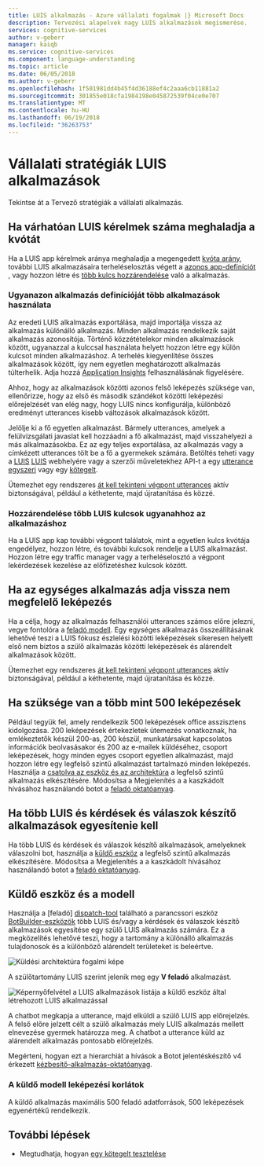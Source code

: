 ```yaml
---
title: LUIS alkalmazás - Azure vállalati fogalmak |} Microsoft Docs
description: Tervezési alapelvek nagy LUIS alkalmazások megismerése.
services: cognitive-services
author: v-geberr
manager: kaiqb
ms.service: cognitive-services
ms.component: language-understanding
ms.topic: article
ms.date: 06/05/2018
ms.author: v-geberr
ms.openlocfilehash: 1f501981dd4b45f4d36188ef4c2aaa6cb11881a2
ms.sourcegitcommit: 301855e018cfa1984198e045872539f04ce0e707
ms.translationtype: MT
ms.contentlocale: hu-HU
ms.lasthandoff: 06/19/2018
ms.locfileid: "36263753"
---
```

# <a name="enterprise-strategies-for-a-luis-app"></a>Vállalati stratégiák LUIS alkalmazások
Tekintse át a Tervező stratégiák a vállalati alkalmazás.

## <a name="when-you-expect-luis-requests-beyond-the-quota"></a>Ha várhatóan LUIS kérelmek száma meghaladja a kvótát
Ha a LUIS app kérelmek aránya meghaladja a megengedett [kvóta arány](https://azure.microsoft.com/pricing/details/cognitive-services/language-understanding-intelligent-services/), további LUIS alkalmazásaira terheléselosztás végett a [azonos app-definíciót](#use-multiple-apps-with-same-app-definition) , vagy hozzon létre és [több kulcs hozzárendelése](#assign-multiple-luis-keys-to-same-app) való a alkalmazás. 

### <a name="use-multiple-apps-with-same-app-definition"></a>Ugyanazon alkalmazás definícióját több alkalmazások használata
Az eredeti LUIS alkalmazás exportálása, majd importálja vissza az alkalmazás különálló alkalmazás. Minden alkalmazás rendelkezik saját alkalmazás azonosítója. Történő közzétételekor minden alkalmazások között, ugyanazzal a kulccsal használata helyett hozzon létre egy külön kulcsot minden alkalmazáshoz. A terhelés kiegyenlítése összes alkalmazások között, így nem egyetlen meghatározott alkalmazás túlterhelik. Adja hozzá [Application Insights](luis-tutorial-bot-csharp-appinsights.md) felhasználásának figyelésére. 

Ahhoz, hogy az alkalmazások közötti azonos felső leképezés szüksége van, ellenőrizze, hogy az első és második szándékot közötti leképezési előrejelzését van elég nagy, hogy LUIS nincs konfigurálja, különböző eredményt utterances kisebb változások alkalmazások között. 

Jelölje ki a fő egyetlen alkalmazást. Bármely utterances, amelyek a felülvizsgálati javaslat kell hozzáadni a fő alkalmazást, majd visszahelyezi a más alkalmazásokba. Ez az egy teljes exportálása, az alkalmazás vagy a címkézett utterances tölt be a fő a gyermekek számára. Betöltés teheti vagy a [LUIS] [ LUIS] webhelyére vagy a szerzői műveletekhez API-t a egy [utterance egyszeri](https://westus.dev.cognitive.microsoft.com/docs/services/5890b47c39e2bb17b84a55ff/operations/5890b47c39e2bb052c5b9c08) vagy egy [kötegelt](https://westus.dev.cognitive.microsoft.com/docs/services/5890b47c39e2bb17b84a55ff/operations/5890b47c39e2bb052c5b9c09). 

Ütemezhet egy rendszeres [át kell tekinteni végpont utterances](label-suggested-utterances.md) aktív biztonságával, például a kéthetente, majd újratanítása és közzé. 

### <a name="assign-multiple-luis-keys-to-same-app"></a>Hozzárendelése több LUIS kulcsok ugyanahhoz az alkalmazáshoz
Ha a LUIS app kap további végpont találatok, mint a egyetlen kulcs kvótája engedélyez, hozzon létre, és további kulcsok rendelje a LUIS alkalmazást. Hozzon létre egy traffic manager vagy a terheléselosztó a végpont lekérdezések kezelése az előfizetéshez kulcsok között. 

## <a name="when-your-monolithic-app-returns-wrong-intent"></a>Ha az egységes alkalmazás adja vissza nem megfelelő leképezés
Ha a célja, hogy az alkalmazás felhasználói utterances számos előre jelezni, vegye fontolóra a [feladó modell](#dispatch-tool-and-model). Egy egységes alkalmazás összeállításának lehetővé teszi a LUIS fókusz észlelési közötti leképezések sikeresen helyett első nem biztos a szülő alkalmazás közötti leképezések és alárendelt alkalmazások között. 

Ütemezhet egy rendszeres [át kell tekinteni végpont utterances](label-suggested-utterances.md) aktív biztonságával, például a kéthetente, majd újratanítása és közzé. 

## <a name="when-you-need-to-have-more-than-500-intents"></a>Ha szüksége van a több mint 500 leképezések
Például tegyük fel, amely rendelkezik 500 leképezések office asszisztens kidolgozása. 200 leképezések értekezletek ütemezés vonatkoznak, ha emlékeztetők készül 200-as, 200 készül, munkatársakat kapcsolatos információk beolvasásakor és 200 az e-mailek küldéséhez, csoport leképezések, hogy minden egyes csoport egyetlen alkalmazást, majd hozzon létre egy legfelső szintű alkalmazást tartalmazó minden leképezés. Használja a [csatolva az eszköz és az architektúra](#dispatch-tool-and-model) a legfelső szintű alkalmazás elkészítésére. Módosítsa a Megjelenítés a a kaszkádolt hívásához használandó botot a [feladó oktatóanyag][dispatcher-application-tutorial]. 

## <a name="when-you-need-to-combine-several-luis-and-qna-maker-apps"></a>Ha több LUIS és kérdések és válaszok készítő alkalmazások egyesítenie kell
Ha több LUIS és kérdések és válaszok készítő alkalmazások, amelyeknek válaszolni bot, használja a [küldő eszköz](#dispatch-tool-and-model) a legfelső szintű alkalmazás elkészítésére. Módosítsa a Megjelenítés a a kaszkádolt hívásához használandó botot a [feladó oktatóanyag][dispatcher-application-tutorial]. 

## <a name="dispatch-tool-and-model"></a>Küldő eszköz és a modell
Használja a [feladó] [ dispatch-tool] található a parancssori eszköz [BotBuilder-eszközök](https://github.com/Microsoft/botbuilder-tools) több LUIS és/vagy a kérdések és válaszok készítő alkalmazások egyesítése egy szülő LUIS alkalmazás számára. Ez a megközelítés lehetővé teszi, hogy a tartomány a különálló alkalmazás tulajdonosok és a különböző alárendelt területeket is beleértve. 

![Küldési architektúra fogalmi képe](./media/luis-concept-enterprise/dispatch-architecture.png)

A szülőtartomány LUIS szerint jelenik meg egy **V feladó** alkalmazást. 

![Képernyőfelvétel a LUIS alkalmazások listája a küldő eszköz által létrehozott LUIS alkalmazással](./media/luis-concept-enterprise/dispatch.png)

A chatbot megkapja a utterance, majd elküldi a szülő LUIS app előrejelzés. A felső előre jelzett célt a szülő alkalmazás mely LUIS alkalmazás mellett elnevezése gyermek határozza meg. A chatbot a utterance küld az alárendelt alkalmazás pontosabb előrejelzés.

Megérteni, hogyan ezt a hierarchiát a hívások a Botot jelentéskészítő v4 érkezett [kézbesítő-alkalmazás-oktatóanyag][dispatcher-application-tutorial].  

### <a name="intent-limits-in-dispatch-model"></a>A küldő modell leképezési korlátok
A küldő alkalmazás maximális 500 feladó adatforrások, 500 leképezések egyenértékű rendelkezik. 

## <a name="next-steps"></a>További lépések

* Megtudhatja, hogyan [egy kötegelt tesztelése](luis-how-to-batch-test.md)

[LUIS]: https://docs.microsoft.com/azure/cognitive-services/luis/luis-reference-regions
[dispatcher-application-tutorial]: https://aka.ms/bot-dispatch
[dispatch-tool]: https://github.com/Microsoft/botbuilder-tools/tree/master/Dispatch